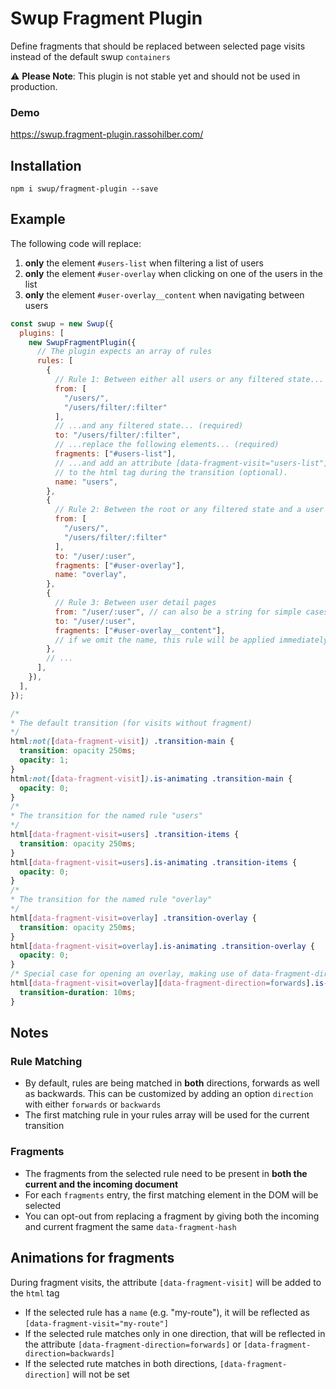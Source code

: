 # Swup Fragment Plugin

Define fragments that should be replaced between selected page visits instead of the default swup `containers`

⚠️ **Please Note**: This plugin is not stable yet and should not be used in production.

### Demo

https://swup.fragment-plugin.rassohilber.com/

## Installation

```shell
npm i swup/fragment-plugin --save
```

## Example

The following code will replace:
 1. **only** the element `#users-list` when filtering a list of users
 2. **only** the element `#user-overlay` when clicking on one of the users in the list
 3. **only** the element `#user-overlay__content` when navigating between users

```js
const swup = new Swup({
  plugins: [
    new SwupFragmentPlugin({
      // The plugin expects an array of rules
      rules: [
        {
          // Rule 1: Between either all users or any filtered state... (required)
          from: [
            "/users/",
            "/users/filter/:filter"
          ],
          // ...and any filtered state... (required)
          to: "/users/filter/:filter",
          // ...replace the following elements... (required)
          fragments: ["#users-list"],
          // ...and add an attribute [data-fragment-visit="users-list"]
          // to the html tag during the transition (optional).
          name: "users",
        },
        {
          // Rule 2: Between the root or any filtered state and a user detail page
          from: [
            "/users/",
            "/users/filter/:filter"
          ],
          to: "/user/:user",
          fragments: ["#user-overlay"],
          name: "overlay",
        },
        {
          // Rule 3: Between user detail pages
          from: "/user/:user", // can also be a string for simple cases like this
          to: "/user/:user",
          fragments: ["#user-overlay__content"],
          // if we omit the name, this rule will be applied immediately, without animation
        },
        // ...
      ],
    }),
  ],
});
```

```css
/*
* The default transition (for visits without fragment)
*/
html:not([data-fragment-visit]) .transition-main {
  transition: opacity 250ms;
  opacity: 1;
}
html:not([data-fragment-visit]).is-animating .transition-main {
  opacity: 0;
}
/*
* The transition for the named rule "users"
*/
html[data-fragment-visit=users] .transition-items {
  transition: opacity 250ms;
}
html[data-fragment-visit=users].is-animating .transition-items {
  opacity: 0;
}
/*
* The transition for the named rule "overlay"
*/
html[data-fragment-visit=overlay] .transition-overlay {
  transition: opacity 250ms;
}
html[data-fragment-visit=overlay].is-animating .transition-overlay {
  opacity: 0;
}
/* Special case for opening an overlay, making use of data-fragment-direction */
html[data-fragment-visit=overlay][data-fragment-direction=forwards].is-leaving .transition-overlay {
  transition-duration: 10ms;
}

```

## Notes

### Rule Matching

- By default, rules are being matched in **both** directions, forwards as well as backwards. This can be customized by adding an option `direction` with either `forwards` or `backwards`
- The first matching rule in your rules array will be used for the current transition

### Fragments

- The fragments from the selected rule need to be present in **both the current and the incoming document**
- For each `fragments` entry, the first matching element in the DOM will be selected
- You can opt-out from replacing a fragment by giving both the incoming and current fragment the same `data-fragment-hash`

## Animations for fragments

During fragment visits, the attribute `[data-fragment-visit]` will be added to the `html` tag
- If the selected rule has a `name` (e.g. "my-route"), it will be reflected as `[data-fragment-visit="my-route"]`
- If the selected rule matches only in one direction, that will be reflected in the attribute `[data-fragment-direction=forwards]` or `[data-fragment-direction=backwards]`
- If the selected rute matches in both directions, `[data-fragment-direction]` will not be set
